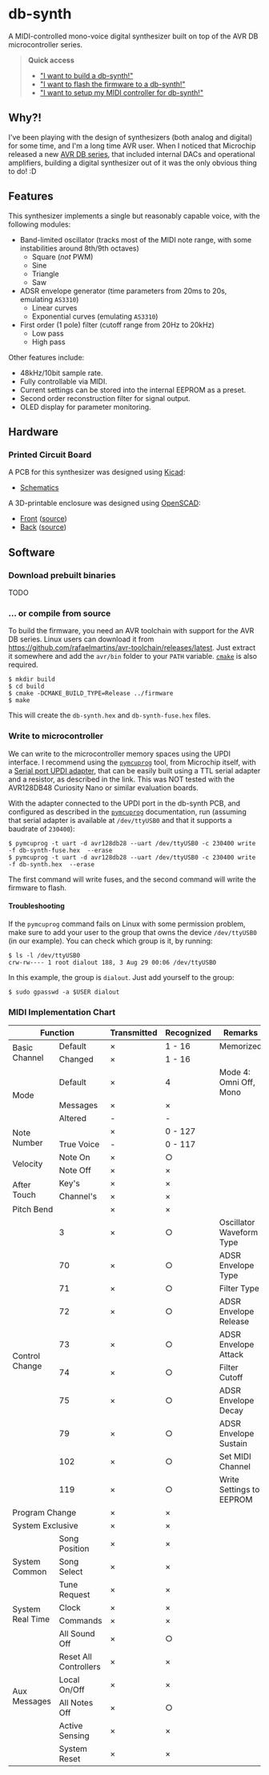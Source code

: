 # db-synth

A MIDI-controlled mono-voice digital synthesizer built on top of the AVR DB microcontroller series.

> **Quick access**
>
> - ["I want to build a db-synth!"](#hardware)
> - ["I want to flash the firmware to a db-synth!"](#software)
> - ["I want to setup my MIDI controller for db-synth!"](#midi-implementation-chart)


## Why?!

I've been playing with the design of synthesizers (both analog and digital) for some time, and I'm a long time AVR user. When I noticed that Microchip released a new [AVR DB series](https://www.microchip.com/en-us/products/microcontrollers-and-microprocessors/8-bit-mcus/avr-mcus/avr-db), that included internal DACs and operational amplifiers, building a digital synthesizer out of it was the only obvious thing to do! :D


## Features

This synthesizer implements a single but reasonably capable voice, with the following modules:

- Band-limited oscillator (tracks most of the MIDI note range, with some instabilities around 8th/9th octaves)
  + Square (*not* PWM)
  + Sine
  + Triangle
  + Saw
- ADSR envelope generator (time parameters from 20ms to 20s, emulating `AS3310`)
  + Linear curves
  + Exponential curves (emulating `AS3310`)
- First order (1 pole) filter (cutoff range from 20Hz to 20kHz)
  + Low pass
  + High pass

Other features include:

- 48kHz/10bit sample rate.
- Fully controllable via MIDI.
- Current settings can be stored into the internal EEPROM as a preset.
- Second order reconstruction filter for signal output.
- OLED display for parameter monitoring.


## Hardware

### Printed Circuit Board

A PCB for this synthesizer was designed using [Kicad](https://www.kicad.org/):

- [Schematics](./pcb/db-synth.pdf)
<!-- - [Interactive Bill of Materials](https://rafaelmartins.github.io/db-synth/ibom/)-->

A 3D-printable enclosure was designed using [OpenSCAD](https://openscad.org/):

- [Front](./3d-models/enclosure-front.stl) ([source](./3d-models/enclosure-front.scad))
- [Back](./3d-models/enclosure-back.stl) ([source](./3d-models/enclosure-back.scad))


## Software

### Download prebuilt binaries

TODO

### ... or compile from source

To build the firmware, you need an AVR toolchain with support for the AVR DB series. Linux users can download it from https://github.com/rafaelmartins/avr-toolchain/releases/latest. Just extract it somewhere and add the `avr/bin` folder to your `PATH` variable. [`cmake`](https://cmake.org/) is also required.

```console
$ mkdir build
$ cd build
$ cmake -DCMAKE_BUILD_TYPE=Release ../firmware
$ make
```

This will create the `db-synth.hex` and `db-synth-fuse.hex` files.

### Write to microcontroller

We can write to the microcontroller memory spaces using the UPDI interface. I recommend using the [`pymcuprog`](https://github.com/microchip-pic-avr-tools/pymcuprog) tool, from Microchip itself, with a [Serial port UPDI adapter](https://github.com/microchip-pic-avr-tools/pymcuprog#serial-port-updi-pyupdi), that can be easily built using a TTL serial adapter and a resistor, as described in the link. This was NOT tested with the AVR128DB48 Curiosity Nano or similar evaluation boards.

With the adapter connected to the UPDI port in the db-synth PCB, and configured as described in the [`pymcuprog`](https://github.com/microchip-pic-avr-tools/pymcuprog) documentation, run (assuming that serial adapter is available at `/dev/ttyUSB0` and that it supports a baudrate of `230400`):

```console
$ pymcuprog -t uart -d avr128db28 --uart /dev/ttyUSB0 -c 230400 write -f db-synth-fuse.hex  --erase
$ pymcuprog -t uart -d avr128db28 --uart /dev/ttyUSB0 -c 230400 write -f db-synth.hex  --erase
```

The first command will write fuses, and the second command will write the firmware to flash.

#### Troubleshooting

If the `pymcuprog` command fails on Linux with some permission problem, make sure to add your user to the group that owns the device `/dev/ttyUSB0` (in our example). You can check which group is it, by running:

```console
$ ls -l /dev/ttyUSB0
crw-rw---- 1 root dialout 188, 3 Aug 29 00:06 /dev/ttyUSB0
```

In this example, the group is `dialout`. Just add yourself to the group:

```console
$ sudo gpasswd -a $USER dialout
```


### MIDI Implementation Chart

<table>
    <thead>
        <tr>
            <th colspan="2">Function</th>
            <th>Transmitted</th>
            <th>Recognized</th>
            <th>Remarks</th>
        </tr>
    </thead>
    <tbody>
        <tr>
            <td rowspan="2">Basic Channel</td>
            <td>Default</td>
            <td>×</td>
            <td>1 - 16</td>
            <td>Memorized</td>
        </tr>
        <tr>
            <td>Changed</td>
            <td>×</td>
            <td>1 - 16</td>
            <td>&nbsp;</td>
        </tr>
        <tr>
            <td rowspan="3">Mode</td>
            <td>Default</td>
            <td>×</td>
            <td>4</td>
            <td>Mode 4: Omni Off, Mono</td>
        </tr>
        <tr>
            <td>Messages</td>
            <td>×</td>
            <td>×</td>
            <td>&nbsp;</td>
        </tr>
        <tr>
            <td>Altered</td>
            <td>-</td>
            <td>-</td>
            <td>&nbsp;</td>
        </tr>
        <tr>
            <td rowspan="2">Note Number</td>
            <td>&nbsp</td>
            <td>×</td>
            <td>0 - 127</td>
            <td>&nbsp;</td>
        </tr>
        <tr>
            <td>True Voice</td>
            <td>-</td>
            <td>0 - 117</td>
            <td>&nbsp;</td>
        </tr>
        <tr>
            <td rowspan="2">Velocity</td>
            <td>Note On</td>
            <td>×</td>
            <td>○</td>
            <td>&nbsp;</td>
        </tr>
        <tr>
            <td>Note Off</td>
            <td>×</td>
            <td>×</td>
            <td>&nbsp;</td>
        </tr>
        <tr>
            <td rowspan="2">After Touch</td>
            <td>Key's</td>
            <td>×</td>
            <td>×</td>
            <td>&nbsp;</td>
        </tr>
        <tr>
            <td>Channel's</td>
            <td>×</td>
            <td>×</td>
            <td>&nbsp;</td>
        </tr>
        <tr>
            <td colspan="2">Pitch Bend</td>
            <td>×</td>
            <td>×</td>
            <td>&nbsp;</td>
        </tr>
        <tr>
            <td rowspan="10">Control Change</td>
            <td>3</td>
            <td>×</td>
            <td>○</td>
            <td>Oscillator Waveform Type</td>
        </tr>
        <tr>
            <td>70</td>
            <td>×</td>
            <td>○</td>
            <td>ADSR Envelope Type</td>
        </tr>
        <tr>
            <td>71</td>
            <td>×</td>
            <td>○</td>
            <td>Filter Type</td>
        </tr>
        <tr>
            <td>72</td>
            <td>×</td>
            <td>○</td>
            <td>ADSR Envelope Release</td>
        </tr>
        <tr>
            <td>73</td>
            <td>×</td>
            <td>○</td>
            <td>ADSR Envelope Attack</td>
        </tr>
        <tr>
            <td>74</td>
            <td>×</td>
            <td>○</td>
            <td>Filter Cutoff</td>
        </tr>
        <tr>
            <td>75</td>
            <td>×</td>
            <td>○</td>
            <td>ADSR Envelope Decay</td>
        </tr>
        <tr>
            <td>79</td>
            <td>×</td>
            <td>○</td>
            <td>ADSR Envelope Sustain</td>
        </tr>
        <tr>
            <td>102</td>
            <td>×</td>
            <td>○</td>
            <td>Set MIDI Channel</td>
        </tr>
        <tr>
            <td>119</td>
            <td>×</td>
            <td>○</td>
            <td>Write Settings to EEPROM</td>
        </tr>
        <tr>
            <td colspan="2">Program Change</td>
            <td>×</td>
            <td>×</td>
            <td>&nbsp;</td>
        </tr>
        <tr>
            <td colspan="2">System Exclusive</td>
            <td>×</td>
            <td>×</td>
            <td>&nbsp;</td>
        </tr>
        <tr>
            <td rowspan="3">System Common</td>
            <td>Song Position</td>
            <td>×</td>
            <td>×</td>
            <td>&nbsp;</td>
        </tr>
        <tr>
            <td>Song Select</td>
            <td>×</td>
            <td>×</td>
            <td>&nbsp;</td>
        </tr>
        <tr>
            <td>Tune Request</td>
            <td>×</td>
            <td>×</td>
            <td>&nbsp;</td>
        </tr>
        <tr>
            <td rowspan="2">System Real Time</td>
            <td>Clock</td>
            <td>×</td>
            <td>×</td>
            <td>&nbsp;</td>
        </tr>
        <tr>
            <td>Commands</td>
            <td>×</td>
            <td>×</td>
            <td>&nbsp;</td>
        </tr>
        <tr>
            <td rowspan="6">Aux Messages</td>
            <td>All Sound Off</td>
            <td>×</td>
            <td>○</td>
            <td>&nbsp;</td>
        </tr>
        <tr>
            <td>Reset All Controllers</td>
            <td>×</td>
            <td>×</td>
            <td>&nbsp;</td>
        </tr>
        <tr>
            <td>Local On/Off</td>
            <td>×</td>
            <td>×</td>
            <td>&nbsp;</td>
        </tr>
        <tr>
            <td>All Notes Off</td>
            <td>×</td>
            <td>○</td>
            <td>&nbsp;</td>
        </tr>
        <tr>
            <td>Active Sensing</td>
            <td>×</td>
            <td>×</td>
            <td>&nbsp;</td>
        </tr>
        <tr>
            <td>System Reset</td>
            <td>×</td>
            <td>×</td>
            <td>&nbsp;</td>
        </tr>
    </tbody>
</table>
